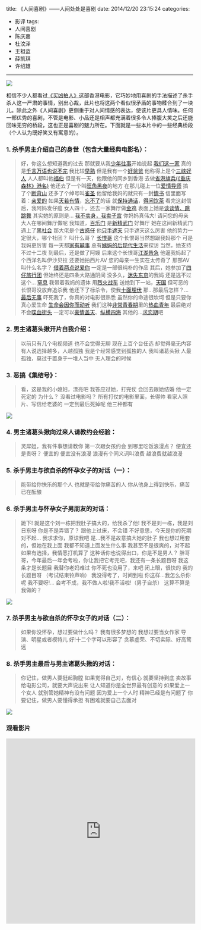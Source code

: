 title: 《人间喜剧》——人间处处是喜剧
date: 2014/12/20 23:15:24
categories:
- 影评
tags:
- 人间喜剧
- 陈庆嘉
- 杜汶泽
- 王祖蓝
- 薛凯琪
- 许绍雄

---
![](http://covertness.qiniudn.com/renjianxiju_p1013562940.jpg)

<!-- more -->

相信不少人都看过[《买凶拍人》](http://movie.douban.com/subject/1300616/)这部香港电影，它巧妙地用喜剧的手法描述了杀手杀人这一严肃的事情，别出心裁，此片也将这两个看似很矛盾的事物糅合到了一块儿。除此之外《人间喜剧》更侧重于对人间情感的表达，使该片更具人情味。任何一部优秀的喜剧，不管是电影、小品还是相声都充满着很多令人捧腹大笑之后还能回味无穷的桥段，这也正是喜剧的魅力所在。下面就是一些本片中的一些经典桥段（个人认为既好笑又有寓意的）。

### 1. 杀手男主介绍自己的身世（包含大量经典电影名）：
> 好，你这么想知道我的过去
> 那就要从我[少年往事](http://movie.douban.com/subject/1460888/)开始说起
> [我们这一家](http://movie.douban.com/subject/1926352/)
> 真的是[千言万语也说不完](http://movie.douban.com/subject/1300529/)
> 我比较[早熟](http://movie.douban.com/subject/1329962/)
> 但是我有一个[好爸爸](http://movie.douban.com/subject/1295283/)
> 他称得上是个[三峡好人](http://movie.douban.com/subject/1872133/)
> 人人都叫他[福伯](http://www.imdb.com/title/tt0151658/)
> 但是有一天，他跟他的同乡到香港
> 去做[省港旗兵(《重庆森林》港名)](http://movie.douban.com/subject/1291999/)
> 他还去了一个叫[旺角黑夜](http://movie.douban.com/subject/1366853/)的地方
> 在那儿碰上一位[爱情导师](http://movie.douban.com/subject/2133326/)
> 搞了个[断背山](http://movie.douban.com/subject/1418834/)
> 还多了个绰号叫[雀圣](http://movie.douban.com/subject/1410822/)
> 他留给我妈的就只有一封[情书](http://movie.douban.com/subject/1292220/)
> 信里面写着：[亲爱的](http://movie.douban.com/subject/1302709/)
> 如果[天若有情](http://movie.douban.com/subject/1297710/)，[忘不了](http://movie.douban.com/subject/3289482/)的话
> 就[保持通话](http://movie.douban.com/subject/2359431/)，[得闲饮茶](http://movie.douban.com/subject/1777200/)
> 看完这封信后，我阿妈发仔瘟
> 女人四十，还去一家舞厅做[金鸡](http://movie.douban.com/subject/1303630/)
> 表面上她是[谈谈情、跳跳舞](http://movie.douban.com/subject/1297320/)
> 其实她的原则是…
> [我不卖身，我卖子宫](http://movie.douban.com/subject/1306043/)
> 你妈妈真伟大!
> 请问您的母亲大人在哪间舞厅做呢
> 我知道，[百乐门](http://movie.douban.com/subject/1299923/)
> 是[新精武门](http://movie.douban.com/subject/2154245/)
> 好舞厅
> 她在这间新精武门遇上了[黑社会](http://movie.douban.com/subject/1309220/)
> 那大佬是个[古惑仔](http://movie.douban.com/subject/1301283/)
> 他[只手遮天](http://movie.douban.com/subject/21348175/)
> 只手遮天这么厉害
> 他的势力一定很大，哪个社团？
> 叫什么哥？
> [长恨哥](http://movie.douban.com/subject/1422889/)
> 这个长恨哥当然想跟我妈那个
> 可是我妈更厉害
> 每一天都[家有囍事](http://movie.douban.com/subject/1300064/)
> 总有[姨妈的后现代生活](http://movie.douban.com/subject/1293323/)来探访
> 当然，她支持不过十二夜
> 到最后，还是做了阿嫂
> 后来这个长恨哥[江湖告急](http://movie.douban.com/subject/1308252/)
> 他逼我妈起了个西洋名叫伊沙贝拉
> 还要她拍西片AV
> 您的母亲一生实在太传奇了
> 那部AV叫什么名字？
> [借着两点说爱你](http://movie.douban.com/subject/1395080/)
> 一定是一部很纯朴的作品
> 其后，她参加了[四仔旅行团](http://movie.douban.com/subject/1306509/)
> 但始终还是四条大路通阴间
> 没多久，[迷失东京](http://movie.douban.com/subject/1291835/)的我妈
> 还是逃不过这个…
> [窒息](http://movie.douban.com/subject/1315316/)
> 我带着我妈的遗体
> 用[烈火战车](http://movie.douban.com/subject/1295316/)
> 送她到下一站，[天国](http://movie.douban.com/subject/1786753/)
> 但可恶的长恨哥没放弃追杀我
> 他还下了标杀令，使我[十面埋伏](http://movie.douban.com/subject/1308722/)
> 那…那最后怎样？…
> [最后无事](http://movie.douban.com/subject/1299383/)
> 吓死我了，你真的对电影很熟悉
> 虽然你的命途很坎坷
> 但是只要你真心爱生命
> [生命会因你而动听](http://movie.douban.com/subject/1298880/)
> 我们这种[非常青春期](http://movie.douban.com/subject/1432073/)里的[热血青年](http://movie.douban.com/subject/1304243/)
> 最后绝对不会[喋血街头](http://movie.douban.com/subject/1295344/)
> 一定可以[豪情盖天](http://movie.douban.com/subject/1293678/)、[纵横四海](http://movie.douban.com/subject/1295409/)
> 其他的…[求恋期](http://movie.douban.com/subject/1305436/)吧

### 2. 男主诸葛头揪开片自我介绍：
> 以前只有几个电视频道
> 也不会觉得无聊
> 现在上百个台任选
> 却觉得毫无内容
> 有人说选择越多，人越孤独
> 我是个经常感觉到孤独的人
> 我叫诸葛头揪
> 人最孤独，莫过于置身于一堆人当中
> 无人理会的时候

### 3. 恶搞《集结号》：
> 看，这是我的小媳妇，漂亮吧
> 我答应过她，打完仗
> 会回去跟她结婚
> 他一定死定的
> 为什么？
> 没看过电影吗？
> 所有打仗的电影里面，长得帅
> 看家人照片、写信给老婆的
> 一定到最后死掉呢
> 他三种都有

![](http://covertness.qiniudn.com/renjianxiju_p2184039558.jpg)

### 4. 男主诸葛头揪向过来人请教约会经验：
> 灵犀姐，我有件事想请教你
> 第一次跟女孩约会
> 到哪里吃饭浪漫点？
> 便宜还是贵呀？
> 便宜的
> 便宜没有浪漫
> 浪漫有个同义词叫浪费
> 越浪费就越浪漫

### 5. 杀手男主与欲自杀的怀孕女子的对话（一）：
> 能带给你快乐的那个人
> 也就是带给你痛苦的人
> 你从他身上得到快乐，痛苦已在酝酿

### 6. 杀手男主与怀孕女子男朋友的对话：
> 跪下!
> 就是这个刘一栋把我肚子搞大的，给我杀了他!
> 我不是刘一栋，我是刘日东呀
> 你是不是弄错了？
> 跟他上过床，不会错
> 不好意思，今天是你的死期
> 对不起…
> 我求求你，原谅我吧
> 是…我不是故意搞大她的肚子
> 我也想过用套的，但她在我上面
> 我都不知道上面发生什么事
> 我甚至不是很爽的，对不起
> 如果有选择，我情愿打机算了
> 这种话你也说得出口，你是不是男人？
> 胖哥哥，今年最后一年会考啦，你让我把它考完吧，我还有一条长题目呀
> 我这条才是长题目
> 我替你老妈难过
> 你不死也没用了，来吧
> 闭上眼，很快的
> 我的长题目呀
> （考试结束铃声响）
> 我没得考了，时间到啦
> 你这样…我怎么杀你呢
> 我不要呀!…
> 会考不成，我不做人啦!我不活啦!（男子自杀）
> 这算不算是我做的？

![](http://covertness.qiniudn.com/renjianxiju_p1655079456.jpg)

### 7. 杀手男主与欲自杀的怀孕女子的对话（二）：
> 如果你没怀孕，想过要做什么吗？
> 我有很多梦想的
> 我想过要当女作家
> 导演、明星或者模特儿
> 好!十二个字可以形容了
> 贪慕虚荣、不切实际、好高鹜远

### 8. 杀手男主最后与男主诸葛头揪的对话：
> 你记住，做男人要挺起胸膛
> 如果觉得自己对，有信心
> 就要坚持到底
> 卖故事给电影公司，就要大声说出来
> 让人知道你是全世界最有创意的
> 如果爱上一个女人
> 就别管她精神有没有问题
> 因为爱上一个人时
> 精神已经是有问题了
> 你要记住，做男人要懂得承担
> 有困难就要自己去面对

![](http://covertness.qiniudn.com/renjianxiju_p1655080508.jpg)

### 观看影片
<iframe height=498 width=510 src="http://player.youku.com/embed/XMzUwMDY4MzA0" frameborder=0 allowfullscreen></iframe>
